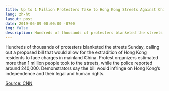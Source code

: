 ```yaml
---
title: Up to 1 Million Protesters Take to Hong Kong Streets Against Chinese Extradition Bill
lang: zh-ht
layout: post
date: 2019-06-09 00:00:00 -0700
img: false
description: Hundreds of thousands of protesters blanketed the streets Sunday, calling out a proposed bill that would allow for the extradition of Hong Kong residents to face charges in mainland China.
---
```


Hundreds of thousands of protesters blanketed the streets Sunday, calling out a proposed bill that would allow for the extradition of Hong Kong residents to face charges in mainland China. Protest organizers estimated more than 1 million people took to the streets, while the police reported around 240,000. Demonstrators say the bill would infringe on Hong Kong’s independence and their legal and human rights.

[Source: CNN](https://edition.cnn.com/2019/06/08/asia/hong-kong-extradition-bill-protest-intl/index.html)